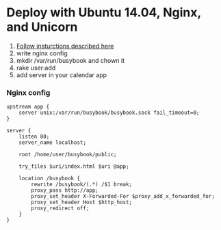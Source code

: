 # Deploy with Ubuntu 14.04, Nginx, and Unicorn

1. [Follow insturctions described here](https://www.digitalocean.com/community/tutorials/how-to-deploy-a-rails-app-with-unicorn-and-nginx-on-ubuntu-14-04)
2. write nginx config
3. mkdir /var/run/busybook and chown it
4. rake user:add
5. add server in your calendar app

### Nginx config
```
upstream app {
    server unix:/var/run/busybook/busybook.sock fail_timeout=0;
}

server {
    listen 80;
    server_name localhost;

    root /home/user/busybook/public;

    try_files $uri/index.html $uri @app;

    location /busybook {
        rewrite /busybook/(.*) /$1 break;
        proxy_pass http://app;
        proxy_set_header X-Forwarded-For $proxy_add_x_forwarded_for;
        proxy_set_header Host $http_host;
        proxy_redirect off;
    }
}
```
